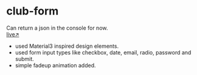 # club-form
Can return a json in the console for now.   
[live↗](https://lavan-b.github.io/club-form/)
- used Material3 inspired design elements.
- used form input types like checkbox, date, email, radio, password and submit.
- simple fadeup animation added.
